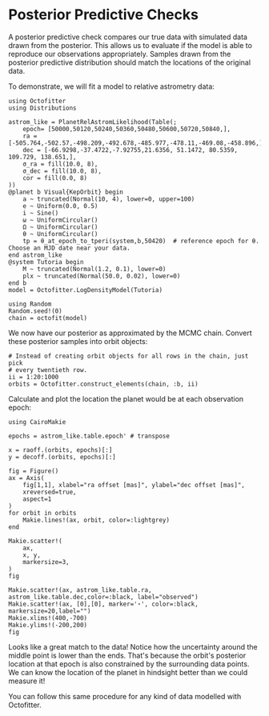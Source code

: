# Posterior Predictive Checks

A posterior predictive check compares our true data with simulated data drawn from the posterior. This allows us to evaluate if the model is able to reproduce our observations appropriately. Samples drawn from the posterior predictive distribution should match the locations of the original data.

To demonstrate, we will fit a model to relative astrometry data:

```@example 1
using Octofitter
using Distributions

astrom_like = PlanetRelAstromLikelihood(Table(;
    epoch= [50000,50120,50240,50360,50480,50600,50720,50840,],
    ra = [-505.764,-502.57,-498.209,-492.678,-485.977,-478.11,-469.08,-458.896,],
    dec = [-66.9298,-37.4722,-7.92755,21.6356, 51.1472, 80.5359, 109.729, 138.651,],
    σ_ra = fill(10.0, 8),
    σ_dec = fill(10.0, 8),
    cor = fill(0.0, 8)
))
@planet b Visual{KepOrbit} begin
    a ~ truncated(Normal(10, 4), lower=0, upper=100)
    e ~ Uniform(0.0, 0.5)
    i ~ Sine()
    ω ~ UniformCircular()
    Ω ~ UniformCircular()
    θ ~ UniformCircular()
    tp = θ_at_epoch_to_tperi(system,b,50420)  # reference epoch for θ. Choose an MJD date near your data.
end astrom_like
@system Tutoria begin
    M ~ truncated(Normal(1.2, 0.1), lower=0)
    plx ~ truncated(Normal(50.0, 0.02), lower=0)
end b
model = Octofitter.LogDensityModel(Tutoria)

using Random
Random.seed!(0)
chain = octofit(model)
```

We now have our posterior as approximated by the MCMC chain. Convert these posterior samples into orbit objects:
```@example 1
# Instead of creating orbit objects for all rows in the chain, just pick
# every twentieth row.
ii = 1:20:1000
orbits = Octofitter.construct_elements(chain, :b, ii)
```

Calculate and plot the location the planet would be at each observation epoch:
```@example 1
using CairoMakie 

epochs = astrom_like.table.epoch' # transpose

x = raoff.(orbits, epochs)[:]
y = decoff.(orbits, epochs)[:]

fig = Figure()
ax = Axis(
    fig[1,1], xlabel="ra offset [mas]", ylabel="dec offset [mas]",
    xreversed=true,
    aspect=1
)
for orbit in orbits
    Makie.lines!(ax, orbit, color=:lightgrey)
end

Makie.scatter!(
    ax,
    x, y,
    markersize=3,
)
fig

Makie.scatter!(ax, astrom_like.table.ra, astrom_like.table.dec,color=:black, label="observed")
Makie.scatter!(ax, [0],[0], marker='⋆', color=:black, markersize=20,label="")
Makie.xlims!(400,-700)
Makie.ylims!(-200,200)
fig

```

Looks like a great match to the data! Notice how the uncertainty around the middle point is lower than the ends. That's because the orbit's posterior location at that epoch is also constrained by the surrounding data points. We can know the location of the planet in hindsight better than we could measure it!

You can follow this same procedure for any kind of data modelled with Octofitter.